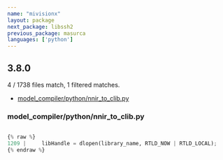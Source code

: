 ```yaml
---
name: "mivisionx"
layout: package
next_package: libssh2
previous_package: masurca
languages: ['python']
---
```

## 3.8.0
4 / 1738 files match, 1 filtered matches.

 - [model_compiler/python/nnir_to_clib.py](#model_compilerpythonnnir_to_clibpy)

### model_compiler/python/nnir_to_clib.py

```python

{% raw %}
1209 |     libHandle = dlopen(library_name, RTLD_NOW | RTLD_LOCAL);
{% endraw %}

```
